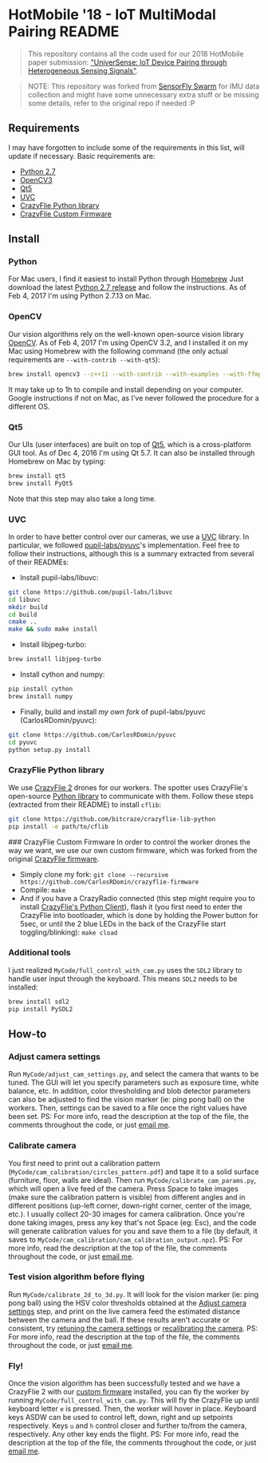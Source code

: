 # HotMobile '18 - IoT MultiModal Pairing README

> This repository contains all the code used for our 2018 HotMobile paper submission: ["UniverSense: IoT Device Pairing through Heterogeneous Sensing Signals"](https://www.andrew.cmu.edu/user/cruizdom/papers/HotMobile18-UniverSense.pdf).

> NOTE: This repository was forked from [SensorFly Swarm](https://github.com/CarlosRDomin/SensorFlySwarm) for IMU data collection and might have some unnecessary extra stuff or be missing some details, refer to the original repo if needed :P

## Requirements
I may have forgotten to include some of the requirements in this list, will update if necessary. Basic requirements are:
 - [Python 2.7](#python)
 - [OpenCV3](#opencv)
 - [Qt5](#qt5)
 - [UVC](#uvc)
 - [CrazyFlie Python library](#crazyflie-python-library)
 - [CrazyFlie Custom Firmware](#crazyflie-custom-firmware)

## Install
### Python
For Mac users, I find it easiest to install Python through [Homebrew](http://brew.sh/)
Just download the latest [Python 2.7 release](https://www.python.org/downloads/) and follow the instructions. As of Feb 4, 2017 I'm using Python 2.7.13 on Mac.

### OpenCV
Our vision algorithms rely on the well-known open-source vision library [OpenCV](http://docs.opencv.org/3.2.0/). As of Feb 4, 2017 I'm using OpenCV 3.2, and I installed it on my Mac using Homebrew with the following command (the only actual requirements are `--with-contrib --with-qt5`):
```sh
brew install opencv3 --c++11 --with-contrib --with-examples --with-ffmpeg --with-gphoto2 --with-gstreamer --with-jasper --with-java --with-jpeg-turbo --with-libdc1394 --with-openni2 --with-opengl --with-python3 --with-qt5 --with-tbb --with-vtk --with-nonfree
```
It may take up to 1h to compile and install depending on your computer. Google instructions if not on Mac, as I've never followed the procedure for a different OS.

### Qt5
Our UIs (user interfaces) are built on top of [Qt5](http://doc.qt.io/qt-5/qt5-intro.html), which is a cross-platform GUI tool. As of Dec 4, 2016 I'm using Qt 5.7. It can also be installed through Homebrew on Mac by typing:
```sh
brew install qt5
brew install PyQt5
```
Note that this step may also take a long time.

### UVC
In order to have better control over our cameras, we use a [UVC](https://en.wikipedia.org/wiki/USB_video_device_class) library. In particular, we followed [pupil-labs/pyuvc](https://github.com/pupil-labs/pyuvc)'s implementation. Feel free to follow their instructions, although this is a summary extracted from several of their READMEs:
 - Install pupil-labs/libuvc:
```sh
git clone https://github.com/pupil-labs/libuvc
cd libuvc
mkdir build
cd build
cmake ..
make && sudo make install
```
 - Install libjpeg-turbo:
```sh
brew install libjpeg-turbo
```
 - Install cython and numpy:
```sh
pip install cython
brew install numpy
```
 - Finally, build and install *my own fork* of pupil-labs/pyuvc (CarlosRDomin/pyuvc):
```sh
git clone https://github.com/CarlosRDomin/pyuvc
cd pyuvc
python setup.py install
```

### CrazyFlie Python library
We use [CrazyFlie 2](https://www.bitcraze.io/crazyflie-2/) drones for our workers. The spotter uses CrazyFlie's open-source [Python library](https://github.com/bitcraze/crazyflie-lib-python) to communicate with them. Follow these steps (extracted from their README) to install `cflib`:
```sh
git clone https://github.com/bitcraze/crazyflie-lib-python
pip install -e path/to/cflib
```

### CrazyFlie Custom Firmware
In order to control the worker drones the way we want, we use our own custom firmware, which was forked from the original [CrazyFlie firmware](https://github.com/bitcraze/crazyflie-firmware).
 - Simply clone my fork: ```git clone --recursive https://github.com/CarlosRDomin/crazyflie-firmware```
 - Compile: ```make```
 - And if you have a CrazyRadio connected (this step might require you to install [CrazyFlie's Python Client](https://github.com/bitcraze/crazyflie-clients-python)), flash it (you first need to enter the CrazyFlie into bootloader, which is done by holding the Power button for 5sec, or until the 2 blue LEDs in the back of the CrazyFlie start toggling/blinking): ```make cload```

### Additional tools
I just realized `MyCode/full_control_with_cam.py` uses the `SDL2` library to handle user input through the keyboard. This means `SDL2` needs to be installed:
```sh
brew install sdl2
pip install PySDL2
```

## How-to
### Adjust camera settings
Run `MyCode/adjust_cam_settings.py`, and select the camera that wants to be tuned. The GUI will let you specify parameters such as exposure time, white balance, etc.
In addition, color thresholding and blob detector parameters can also be adjusted to find the vision marker (ie: ping pong ball) on the workers. Then, settings can be saved to a file once the right values have been set.
PS: For more info, read the description at the top of the file, the comments throughout the code, or just [email me](emailto:carlosrd@cmu.edu).

### Calibrate camera
You first need to print out a calibration pattern (`MyCode/cam_calibration/circles_pattern.pdf`) and tape it to a solid surface (furniture, floor, walls are ideal). Then run `MyCode/calibrate_cam_params.py`, which will open a live feed of the camera. Press Space to take images (make sure the calibration pattern is visible) from different angles and in different positions (up-left corner, down-right corner, center of the image, etc.). I usually collect 20-30 images for camera calibration. Once you're done taking images, press any key that's not Space (eg: Esc), and the code will generate calibration values for you and save them to a file (by default, it saves to `MyCode/cam_calibration/cam_calibration_output.npz`).
PS: For more info, read the description at the top of the file, the comments throughout the code, or just [email me](emailto:carlosrd@cmu.edu).

### Test vision algorithm before flying
Run `MyCode/calibrate_2d_to_3d.py`. It will look for the vision marker (ie: ping pong ball) using the HSV color thresholds obtained at the [Adjust camera settings](#adjust-camera-settings) step, and print on the live camera feed the estimated distance between the camera and the ball. If these results aren't accurate or consistent, try [retuning the camera settings](#adjust-camera-settings) or [recalibrating the camera](#calibrate-camera).
PS: For more info, read the description at the top of the file, the comments throughout the code, or just [email me](emailto:carlosrd@cmu.edu).

### Fly!
Once the vision algorithm has been successfully tested and we have a CrazyFlie 2 with our [custom firmware](#crazyflie-custom-firmware) installed, you can fly the worker by running `MyCode/full_control_with_cam.py`. This will fly the CrazyFlie up until keyboard letter `e` is pressed. Then, the worker will hover in place. Keyboard keys ASDW can be used to control left, down, right and up setpoints respectively. Keys `u` and `h` control closer and further to/from the camera, respectively. Any other key ends the flight.
PS: For more info, read the description at the top of the file, the comments throughout the code, or just [email me](emailto:carlosrd@cmu.edu).
